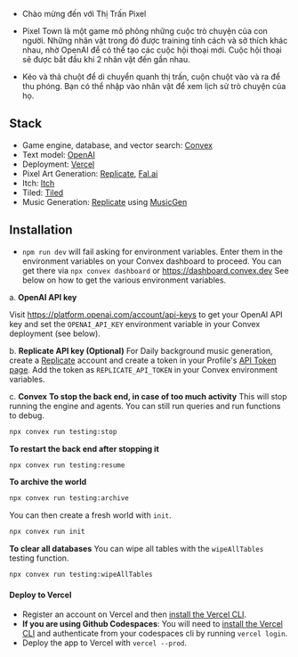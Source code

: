 - Chào mừng đến với Thị Trấn Pixel

- Pixel Town là một game mô phỏng những cuộc trò chuyện của con người. Những nhân vật trong đó được training tính cách và sở thích khác nhau, nhờ OpenAI để có thể tạo các cuộc hội thoại mới. Cuộc hội thoại sẽ được bắt đầu khi 2 nhân vật đến gần nhau.

- Kéo và thả chuột để di chuyển quanh thị trấn, cuộn chuột vào và ra để thu phóng. Bạn có thể nhập vào nhân vật để xem lịch sử trò chuyện của họ.

## Stack

- Game engine, database, and vector search: [Convex](https://convex.dev/)
- Text model: [OpenAI](https://platform.openai.com/docs/models)
- Deployment: [Vercel](https://vercel.com/)
- Pixel Art Generation: [Replicate](https://replicate.com/), [Fal.ai](https://serverless.fal.ai/lora)
- Itch: [Itch](https://itch.io/)
- Tiled: [Tiled](https://www.mapeditor.org/)
- Music Generation: [Replicate](https://replicate.com/) using [MusicGen](https://huggingface.co/spaces/facebook/MusicGen)

## Installation

- `npm run dev` will fail asking for environment variables.
  Enter them in the environment variables on your Convex dashboard to proceed.
  You can get there via `npx convex dashboard` or https://dashboard.convex.dev
  See below on how to get the various environment variables.

a. **OpenAI API key**

Visit https://platform.openai.com/account/api-keys to get your OpenAI API key and set the
`OPENAI_API_KEY` environment variable in your Convex deployment (see below).

b. **Replicate API key (Optional)**
For Daily background music generation, create a
[Replicate](https://replicate.com/) account and create a token in your Profile's
[API Token page](https://replicate.com/account/api-tokens).
Add the token as `REPLICATE_API_TOKEN` in your Convex environment variables.

c. **Convex**
**To stop the back end, in case of too much activity**
This will stop running the engine and agents. You can still run queries and
run functions to debug.

```bash
npx convex run testing:stop
```

**To restart the back end after stopping it**

```bash
npx convex run testing:resume
```

**To archive the world**

```bash
npx convex run testing:archive
```

You can then create a fresh world with `init`.

```bash
npx convex run init
```

**To clear all databases**
You can wipe all tables with the `wipeAllTables` testing function.

```bash
npx convex run testing:wipeAllTables
```

#### Deploy to Vercel

- Register an account on Vercel and then [install the Vercel CLI](https://vercel.com/docs/cli).
- **If you are using Github Codespaces**: You will need to [install the Vercel CLI](https://vercel.com/docs/cli) and authenticate from your codespaces cli by running `vercel login`.
- Deploy the app to Vercel with `vercel --prod`.

